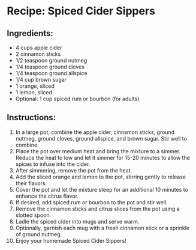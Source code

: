 # Recipe: Spiced Cider Sippers

## Ingredients:
- 4 cups apple cider
- 2 cinnamon sticks
- 1/2 teaspoon ground nutmeg
- 1/4 teaspoon ground cloves
- 1/4 teaspoon ground allspice
- 1/4 cup brown sugar
- 1 orange, sliced
- 1 lemon, sliced
- Optional: 1 cup spiced rum or bourbon (for adults)

## Instructions:
1. In a large pot, combine the apple cider, cinnamon sticks, ground nutmeg, ground cloves, ground allspice, and brown sugar. Stir well to combine.
2. Place the pot over medium heat and bring the mixture to a simmer. Reduce the heat to low and let it simmer for 15-20 minutes to allow the spices to infuse into the cider.
3. After simmering, remove the pot from the heat.
4. Add the sliced orange and lemon to the pot, stirring gently to release their flavors.
5. Cover the pot and let the mixture steep for an additional 10 minutes to enhance the citrus flavor.
6. If desired, add spiced rum or bourbon to the pot and stir well.
7. Remove the cinnamon sticks and citrus slices from the pot using a slotted spoon.
8. Ladle the spiced cider into mugs and serve warm.
9. Optionally, garnish each mug with a fresh cinnamon stick or a sprinkle of ground nutmeg.
10. Enjoy your homemade Spiced Cider Sippers!